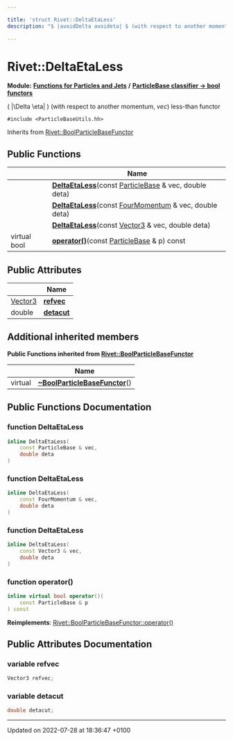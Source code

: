 ```yaml
---

title: 'struct Rivet::DeltaEtaLess'
description: "$ |avoidDelta avoideta| $ (with respect to another momentum, vec) less-than functor "

---
```


# Rivet::DeltaEtaLess

**Module:** **[Functions for Particles and Jets](/documentation/code/modules/group__particlebaseutils/)** **/** **[ParticleBase classifier -> bool functors](/documentation/code/modules/group__particlebasetutils__pb2bool/)**



\( |\Delta \eta| \) (with respect to another momentum, _vec_) less-than functor 


`#include <ParticleBaseUtils.hh>`

Inherits from [Rivet::BoolParticleBaseFunctor](/documentation/code/classes/structrivet_1_1boolparticlebasefunctor/)

## Public Functions

|                | Name           |
| -------------- | -------------- |
| | **[DeltaEtaLess](/documentation/code/modules/group__particlebaseutils/#function-deltaetaless)**(const <a href="/documentation/code/classes/classrivet_1_1particlebase/">ParticleBase</a> & vec, double deta) |
| | **[DeltaEtaLess](/documentation/code/modules/group__particlebaseutils/#function-deltaetaless)**(const <a href="/documentation/code/classes/classrivet_1_1fourmomentum/">FourMomentum</a> & vec, double deta) |
| | **[DeltaEtaLess](/documentation/code/modules/group__particlebaseutils/#function-deltaetaless)**(const <a href="/documentation/code/classes/classrivet_1_1vector3/">Vector3</a> & vec, double deta) |
| virtual bool | **[operator()](/documentation/code/modules/group__particlebaseutils/#function-operator())**(const <a href="/documentation/code/classes/classrivet_1_1particlebase/">ParticleBase</a> & p) const |

## Public Attributes

|                | Name           |
| -------------- | -------------- |
| <a href="/documentation/code/classes/classrivet_1_1vector3/">Vector3</a> | **[refvec](/documentation/code/modules/group__particlebaseutils/#variable-refvec)**  |
| double | **[detacut](/documentation/code/modules/group__particlebaseutils/#variable-detacut)**  |

## Additional inherited members

**Public Functions inherited from [Rivet::BoolParticleBaseFunctor](/documentation/code/classes/structrivet_1_1boolparticlebasefunctor/)**

|                | Name           |
| -------------- | -------------- |
| virtual | **[~BoolParticleBaseFunctor](/documentation/code/modules/group__particlebaseutils/#function-~boolparticlebasefunctor)**() |


## Public Functions Documentation

### function DeltaEtaLess

```cpp
inline DeltaEtaLess(
    const ParticleBase & vec,
    double deta
)
```


### function DeltaEtaLess

```cpp
inline DeltaEtaLess(
    const FourMomentum & vec,
    double deta
)
```


### function DeltaEtaLess

```cpp
inline DeltaEtaLess(
    const Vector3 & vec,
    double deta
)
```


### function operator()

```cpp
inline virtual bool operator()(
    const ParticleBase & p
) const
```


**Reimplements**: [Rivet::BoolParticleBaseFunctor::operator()](/documentation/code/modules/group__particlebaseutils/#function-operator())


## Public Attributes Documentation

### variable refvec

```cpp
Vector3 refvec;
```


### variable detacut

```cpp
double detacut;
```


-------------------------------

Updated on 2022-07-28 at 18:36:47 +0100
